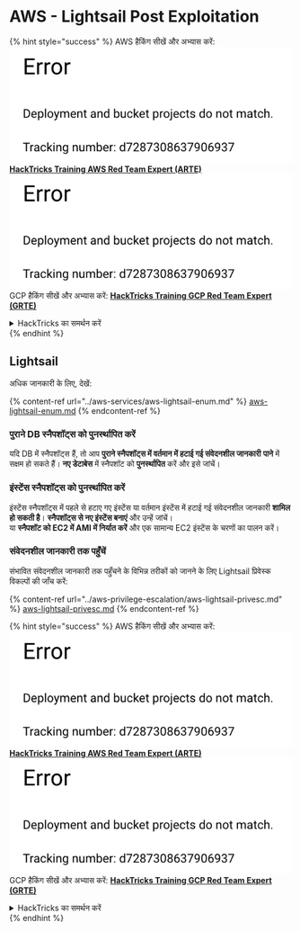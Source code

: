 # AWS - Lightsail Post Exploitation

{% hint style="success" %}
AWS हैकिंग सीखें और अभ्यास करें:<img src="../../../.gitbook/assets/image (1) (1).png" alt="" data-size="line">[**HackTricks Training AWS Red Team Expert (ARTE)**](https://training.hacktricks.xyz/courses/arte)<img src="../../../.gitbook/assets/image (1) (1).png" alt="" data-size="line">\
GCP हैकिंग सीखें और अभ्यास करें: <img src="../../../.gitbook/assets/image (2).png" alt="" data-size="line">[**HackTricks Training GCP Red Team Expert (GRTE)**<img src="../../../.gitbook/assets/image (2).png" alt="" data-size="line">](https://training.hacktricks.xyz/courses/grte)

<details>

<summary>HackTricks का समर्थन करें</summary>

* [**सदस्यता योजनाएँ**](https://github.com/sponsors/carlospolop) देखें!
* **💬 [**Discord समूह**](https://discord.gg/hRep4RUj7f) या [**telegram समूह**](https://t.me/peass) में शामिल हों या **Twitter** 🐦 पर हमें **फॉलो करें** [**@hacktricks\_live**](https://twitter.com/hacktricks\_live)**.**
* **HackTricks** और [**HackTricks Cloud**](https://github.com/carlospolop/hacktricks-cloud) github repos में PRs सबमिट करके हैकिंग ट्रिक्स साझा करें।

</details>
{% endhint %}

## Lightsail

अधिक जानकारी के लिए, देखें:

{% content-ref url="../aws-services/aws-lightsail-enum.md" %}
[aws-lightsail-enum.md](../aws-services/aws-lightsail-enum.md)
{% endcontent-ref %}

### पुराने DB स्नैपशॉट्स को पुनर्स्थापित करें

यदि DB में स्नैपशॉट्स हैं, तो आप **पुराने स्नैपशॉट्स में वर्तमान में हटाई गई संवेदनशील जानकारी** **पाने** में सक्षम हो सकते हैं। **नए डेटाबेस** में स्नैपशॉट को **पुनर्स्थापित** करें और इसे जांचें।

### इंस्टेंस स्नैपशॉट्स को पुनर्स्थापित करें

इंस्टेंस स्नैपशॉट्स में पहले से हटाए गए इंस्टेंस या वर्तमान इंस्टेंस में हटाई गई संवेदनशील जानकारी **शामिल हो सकती है**। **स्नैपशॉट्स से नए इंस्टेंस बनाएं** और उन्हें जांचें।\
या **स्नैपशॉट को EC2 में AMI में निर्यात करें** और एक सामान्य EC2 इंस्टेंस के चरणों का पालन करें।

### संवेदनशील जानकारी तक पहुँचें

संभावित संवेदनशील जानकारी तक पहुँचने के विभिन्न तरीकों को जानने के लिए Lightsail प्रिवेस्क विकल्पों की जाँच करें:

{% content-ref url="../aws-privilege-escalation/aws-lightsail-privesc.md" %}
[aws-lightsail-privesc.md](../aws-privilege-escalation/aws-lightsail-privesc.md)
{% endcontent-ref %}

{% hint style="success" %}
AWS हैकिंग सीखें और अभ्यास करें:<img src="../../../.gitbook/assets/image (1) (1).png" alt="" data-size="line">[**HackTricks Training AWS Red Team Expert (ARTE)**](https://training.hacktricks.xyz/courses/arte)<img src="../../../.gitbook/assets/image (1) (1).png" alt="" data-size="line">\
GCP हैकिंग सीखें और अभ्यास करें: <img src="../../../.gitbook/assets/image (2).png" alt="" data-size="line">[**HackTricks Training GCP Red Team Expert (GRTE)**<img src="../../../.gitbook/assets/image (2).png" alt="" data-size="line">](https://training.hacktricks.xyz/courses/grte)

<details>

<summary>HackTricks का समर्थन करें</summary>

* [**सदस्यता योजनाएँ**](https://github.com/sponsors/carlospolop) देखें!
* **💬 [**Discord समूह**](https://discord.gg/hRep4RUj7f) या [**telegram समूह**](https://t.me/peass) में शामिल हों या **Twitter** 🐦 पर हमें **फॉलो करें** [**@hacktricks\_live**](https://twitter.com/hacktricks\_live)**.**
* **HackTricks** और [**HackTricks Cloud**](https://github.com/carlospolop/hacktricks-cloud) github repos में PRs सबमिट करके हैकिंग ट्रिक्स साझा करें।

</details>
{% endhint %}
